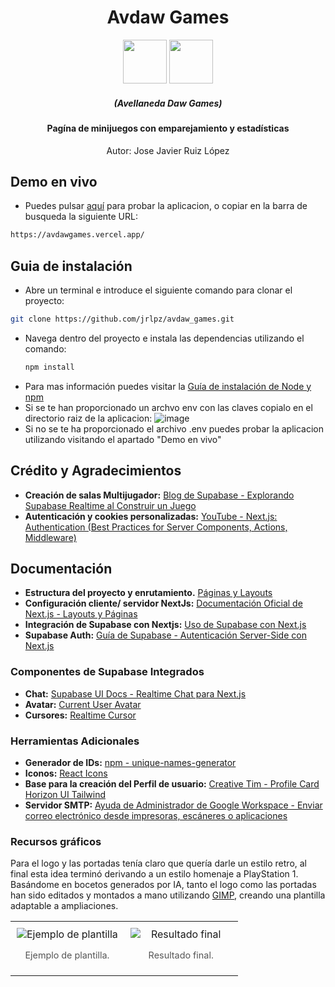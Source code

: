 <div align="center">
  <h1>Avdaw Games</h1>
 <img src="https://github.com/user-attachments/assets/59116941-e50d-4fdb-8649-fd95371e80fc" style="height:70px"/>
  <img src="https://github.com/user-attachments/assets/f813f125-8a95-4d0c-b6b3-d2d609738413" style="height:70px"/>
   <h5>(Avellaneda Daw Games)</h5>
</div>
<div align="center">
  <h4>Pagína de minijuegos con emparejamiento y estadísticas</h4>
  <p>Autor:  Jose Javier Ruiz López</p>
</div>

  ## Demo en vivo
- Puedes pulsar [aquí](https://avdawgames.vercel.app/) para probar la aplicacion, o copiar en la barra de busqueda la siguiente URL:
 ```sh
https://avdawgames.vercel.app/
````

## Guia de instalación
- Abre un terminal e introduce el siguiente comando para clonar el proyecto: 
 ```sh
git clone https://github.com/jrlpz/avdaw_games.git
```
- Navega dentro del proyecto e instala las dependencias utilizando el comando:
   ```sh
  npm install
- Para mas información puedes visitar la [Guía de instalación de Node y npm](https://docs.npmjs.com/downloading-and-installing-node-js-and-npm#checking-your-version-of-npm-and-nodejs)
- Si se te han proporcionado un archvo env con las claves copialo en el directorio raiz de la aplicacion:
![image](https://github.com/user-attachments/assets/37efd2a7-bcdc-4f67-a89d-38e77a36e41e)
- Si no se te ha proporcionado el archivo .env puedes probar la aplicacion utilizando visitando el apartado "Demo en vivo"

## Crédito y Agradecimientos
* **Creación de salas Multijugador:** [Blog de Supabase - Explorando Supabase Realtime al Construir un Juego](https://supabase.com/blog/realtime-game)
* **Autenticación y cookies personalizadas:** [YouTube - Next.js: Authentication (Best Practices for Server Components, Actions, Middleware)](https://www.youtube.com/watch?v=A_V04zQJz64)
## Documentación

 * **Estructura del proyecto y enrutamiento.** [Páginas y Layouts](https://nextjs.org/docs/pages/building-your-application/routing/pages-and-layouts)
 * **Configuración cliente/ servidor NextJs:** [Documentación Oficial de Next.js - Layouts y Páginas](https://nextjs.org/docs/app/getting-started/layouts-and-pages)
 * **Integración de Supabase con Nextjs:** [Uso de Supabase con Next.js](https://supabase.com/docs/guides/getting-started/quickstarts/nextjs)
 * **Supabase Auth:** [Guía de Supabase - Autenticación Server-Side con Next.js](https://supabase.com/docs/guides/auth/server-side/nextjs)

### Componentes de Supabase Integrados
* **Chat:** [Supabase UI Docs - Realtime Chat para Next.js](https://supabase.com/ui/docs/nextjs/realtime-chat)
* **Avatar:** [Current User Avatar](supabase.com/ui/docs/nextjs/current-user-avatar)
* **Cursores:** [Realtime Cursor](https://supabase.com/ui/docs/nextjs/realtime-cursor)

### Herramientas Adicionales
* **Generador de IDs:** [npm - unique-names-generator](https://www.npmjs.com/package/unique-names-generator)
* **Iconos:** [React Icons](https://react-icons.github.io/react-icons)
* **Base para la creación del Perfil de usuario:** [Creative Tim - Profile Card Horizon UI Tailwind](https://www.creative-tim.com/twcomponents/component/profile-card-horizon-ui-tailwind)
* **Servidor SMTP:** [Ayuda de Administrador de Google Workspace - Enviar correo electrónico desde impresoras, escáneres o aplicaciones](https://support.google.com/a/answer/176600?hl=es)
### Recursos gráficos
Para el logo y las portadas tenía claro que quería darle un estilo retro, al final esta idea terminó derivando a un estilo homenaje a PlayStation 1.
Basándome en bocetos generados por IA, tanto el logo como las portadas han sido editados y montados a mano utilizando [GIMP](https://www.gimp.org.es/), creando una plantilla adaptable a ampliaciones.
<table style="width:100%; border:none;">
  <tr style="border:none;">
    <td style="width:50%; text-align:center; vertical-align:top; border:none; padding:10px;">
      <img src="https://github.com/user-attachments/assets/f1f02908-ad71-4cf0-b0ac-484389a1f203" alt="Ejemplo de plantilla" style="max-width:100%; max-height:300px; height:auto; display:block; margin:0 auto;">
      <p style="font-size:0.9em; color:#555;">Ejemplo de plantilla.</p>
    </td>
    <td style="width:50%; text-align:center; vertical-align:top; border:none; padding:10px;">
      <img src="https://github.com/user-attachments/assets/718bdc36-d3cb-49a4-8eec-d8f0489dfee1" alt="Resultado final" style="max-width:100%; max-height:300px; height:auto; display:block; margin:0 auto;">
      <p style="font-size:0.9em; color:#555;">Resultado final.</p>
    </td>
  </tr>
</table>